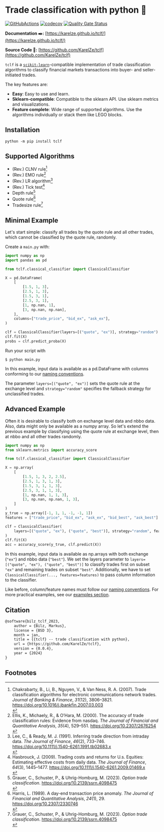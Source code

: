 # Trade classification with python 🐍

[![GitHubActions](https://github.com/karelze/tclf//actions/workflows/tests.yaml/badge.svg)](https://github.com/KarelZe/tclf/actions)
[![codecov](https://codecov.io/gh/KarelZe/tclf/branch/main/graph/badge.svg?token=CBM1RXGI86)](https://codecov.io/gh/KarelZe/tclf/tree/main/graph)
[![Quality Gate Status](https://sonarcloud.io/api/project_badges/measure?project=KarelZe_tclf&metric=alert_status)](https://sonarcloud.io/summary/new_code?id=KarelZe_tclf)


**Documentation ✒️:** [https://karelze.github.io/tclf/](https://karelze.github.io/tclf/)

**Source Code 🐍:** [https://github.com/KarelZe/tclf](https://github.com/KarelZe/tclf)


`tclf` is a [`scikit-learn`](https://scikit-learn.org/stable/)-compatible implementation of trade classification algorithms to classify financial markets transactions into buyer- and seller-initiated trades.

The key features are:

* **Easy**: Easy to use and learn.
* **Sklearn-compatible**: Compatible to the sklearn API. Use sklearn metrics and visualizations.
* **Feature complete**: Wide range of supported algorithms. Use the algorithms individually or stack them like LEGO blocks.

## Installation
```console
python -m pip install tclf
```

## Supported Algorithms

- (Rev.) CLNV rule[^1]
- (Rev.) EMO rule[^2]
- (Rev.) LR algorithm[^6]
- (Rev.) Tick test[^5]
- Depth rule[^3]
- Quote rule[^4]
- Tradesize rule[^3]

## Minimal Example

Let's start simple: classify all trades by the quote rule and all other trades, which cannot be classified by the quote rule, randomly.

Create a `main.py` with:
```python title="main.py"
import numpy as np
import pandas as pd

from tclf.classical_classifier import ClassicalClassifier

X = pd.DataFrame(
    [
        [1.5, 1, 3],
        [2.5, 1, 3],
        [1.5, 3, 1],
        [2.5, 3, 1],
        [1, np.nan, 1],
        [3, np.nan, np.nan],
    ],
    columns=["trade_price", "bid_ex", "ask_ex"],
)

clf = ClassicalClassifier(layers=[("quote", "ex")], strategy="random")
clf.fit(X)
probs = clf.predict_proba(X)
```
Run your script with
```console
$ python main.py
```
In this example, input data is available as a pd.DataFrame with columns conforming to our [naming conventions](https://karelze.github.io/tclf/naming_conventions/).

The parameter `layers=[("quote", "ex")]` sets the quote rule at the exchange level and `strategy="random"` specifies the fallback strategy for unclassified trades.

## Advanced Example
Often it is desirable to classify both on exchange level data and nbbo data. Also, data might only be available as a numpy array. So let's extend the previous example by classifying using the quote rule at exchange level, then at nbbo and all other trades randomly.

```python title="main.py" hl_lines="6  16 17 20"
import numpy as np
from sklearn.metrics import accuracy_score

from tclf.classical_classifier import ClassicalClassifier

X = np.array(
    [
        [1.5, 1, 3, 2, 2.5],
        [2.5, 1, 3, 1, 3],
        [1.5, 3, 1, 1, 3],
        [2.5, 3, 1, 1, 3],
        [1, np.nan, 1, 1, 3],
        [3, np.nan, np.nan, 1, 3],
    ]
)
y_true = np.array([-1, 1, 1, -1, -1, 1])
features = ["trade_price", "bid_ex", "ask_ex", "bid_best", "ask_best"]

clf = ClassicalClassifier(
    layers=[("quote", "ex"), ("quote", "best")], strategy="random", features=features
)
clf.fit(X)
acc = accuracy_score(y_true, clf.predict(X))
```
In this example, input data is available as np.arrays with both exchange (`"ex"`) and nbbo data (`"best"`). We set the layers parameter to `layers=[("quote", "ex"), ("quote", "best")]` to classify trades first on subset `"ex"` and remaining trades on subset `"best"`. Additionally, we have to set `ClassicalClassifier(..., features=features)` to pass column information to the classifier.

Like before, column/feature names must follow our [naming conventions](https://karelze.github.io/tclf/naming_conventions/). For more practical examples, see our [examples section](https://karelze.github.io/tclf/option_trade_classification).

## Citation

```latex
@software{bilz_tclf_2023,
    author = {Bilz, Markus},
    license = {BSD 3},
    month = jan,
    title = {{tclf} -- trade classification with python},
    url = {https://github.com/KarelZe/tclf},
    version = {0.0.4},
    year = {2024}
}
```

## Footnotes
  [^1]: <div class="csl-entry">Chakrabarty, B., Li, B., Nguyen, V., &amp; Van Ness, R. A. (2007). Trade classification algorithms for electronic communications network trades. <i>Journal of Banking &amp; Finance</i>, <i>31</i>(12), 3806–3821. <a href="https://doi.org/10.1016/j.jbankfin.2007.03.003">https://doi.org/10.1016/j.jbankfin.2007.03.003</a></div>
  <span class="Z3988" title="url_ver=Z39.88-2004&amp;ctx_ver=Z39.88-2004&amp;rfr_id=info%3Asid%2Fzotero.org%3A2&amp;rft_id=info%3Adoi%2F10.1016%2Fj.jbankfin.2007.03.003&amp;rft_val_fmt=info%3Aofi%2Ffmt%3Akev%3Amtx%3Ajournal&amp;rft.genre=article&amp;rft.atitle=Trade%20classification%20algorithms%20for%20electronic%20communications%20network%20trades&amp;rft.jtitle=Journal%20of%20Banking%20%26%20Finance&amp;rft.volume=31&amp;rft.issue=12&amp;rft.aufirst=Bidisha&amp;rft.aulast=Chakrabarty&amp;rft.au=Bidisha%20Chakrabarty&amp;rft.au=Bingguang%20Li&amp;rft.au=Vanthuan%20Nguyen&amp;rft.au=Robert%20A.%20Van%20Ness&amp;rft.date=2007&amp;rft.pages=3806%E2%80%933821&amp;rft.spage=3806&amp;rft.epage=3821"></span>
  [^2]: <div class="csl-entry">Ellis, K., Michaely, R., &amp; O’Hara, M. (2000). The accuracy of trade classification rules: Evidence from nasdaq. <i>The Journal of Financial and Quantitative Analysis</i>, <i>35</i>(4), 529–551. <a href="https://doi.org/10.2307/2676254">https://doi.org/10.2307/2676254</a></div>
  <span class="Z3988" title="url_ver=Z39.88-2004&amp;ctx_ver=Z39.88-2004&amp;rfr_id=info%3Asid%2Fzotero.org%3A2&amp;rft_id=info%3Adoi%2F10.2307%2F2676254&amp;rft_val_fmt=info%3Aofi%2Ffmt%3Akev%3Amtx%3Ajournal&amp;rft.genre=article&amp;rft.atitle=The%20accuracy%20of%20trade%20classification%20rules%3A%20evidence%20from%20nasdaq&amp;rft.jtitle=The%20Journal%20of%20Financial%20and%20Quantitative%20Analysis&amp;rft.volume=35&amp;rft.issue=4&amp;rft.aufirst=Katrina&amp;rft.aulast=Ellis&amp;rft.au=Katrina%20Ellis&amp;rft.au=Roni%20Michaely&amp;rft.au=Maureen%20O'Hara&amp;rft.date=2000&amp;rft.pages=529%E2%80%93551&amp;rft.spage=529&amp;rft.epage=551"></span>
  [^3]: <div class="csl-entry">Grauer, C., Schuster, P., &amp; Uhrig-Homburg, M. (2023). <i>Option trade classification</i>. <a href="https://doi.org/10.2139/ssrn.4098475">https://doi.org/10.2139/ssrn.4098475</a></div>
  <span class="Z3988" title="url_ver=Z39.88-2004&amp;ctx_ver=Z39.88-2004&amp;rfr_id=info%3Asid%2Fzotero.org%3A2&amp;rft_val_fmt=info%3Aofi%2Ffmt%3Akev%3Amtx%3Adc&amp;rft.type=document&amp;rft.title=Option%20trade%20classification&amp;rft.aufirst=Caroline&amp;rft.aulast=Grauer&amp;rft.au=Caroline%20Grauer&amp;rft.au=Philipp%20Schuster&amp;rft.au=Marliese%20Uhrig-Homburg&amp;rft.date=2023"></span>
  [^4]: <div class="csl-entry">Harris, L. (1989). A day-end transaction price anomaly. <i>The Journal of Financial and Quantitative Analysis</i>, <i>24</i>(1), 29. <a href="https://doi.org/10.2307/2330746">https://doi.org/10.2307/2330746</a></div>
  <span class="Z3988" title="url_ver=Z39.88-2004&amp;ctx_ver=Z39.88-2004&amp;rfr_id=info%3Asid%2Fzotero.org%3A2&amp;rft_id=info%3Adoi%2F10.2307%2F2330746&amp;rft_val_fmt=info%3Aofi%2Ffmt%3Akev%3Amtx%3Ajournal&amp;rft.genre=article&amp;rft.atitle=A%20day-end%20transaction%20price%20anomaly&amp;rft.jtitle=The%20Journal%20of%20Financial%20and%20Quantitative%20Analysis&amp;rft.volume=24&amp;rft.issue=1&amp;rft.aufirst=Lawrence&amp;rft.aulast=Harris&amp;rft.au=Lawrence%20Harris&amp;rft.date=1989&amp;rft.pages=29"></span>
  [^5]: <div class="csl-entry">Hasbrouck, J. (2009). Trading costs and returns for U.s. Equities: Estimating effective costs from daily data. <i>The Journal of Finance</i>, <i>64</i>(3), 1445–1477. <a href="https://doi.org/10.1111/j.1540-6261.2009.01469.x">https://doi.org/10.1111/j.1540-6261.2009.01469.x</a></div><span class="Z3988" title="url_ver=Z39.88-2004&amp;ctx_ver=Z39.88-2004&amp;rfr_id=info%3Asid%2Fzotero.org%3A2&amp;rft_id=info%3Adoi%2F10.1111%2Fj.1540-6261.2009.01469.x&amp;rft_val_fmt=info%3Aofi%2Ffmt%3Akev%3Amtx%3Ajournal&amp;rft.genre=article&amp;rft.atitle=Trading%20costs%20and%20returns%20for%20U.s.%20Equities%3A%20estimating%20effective%20costs%20from%20daily%20data&amp;rft.jtitle=The%20Journal%20of%20Finance&amp;rft.volume=64&amp;rft.issue=3&amp;rft.aufirst=Joel&amp;rft.aulast=Hasbrouck&amp;rft.au=Joel%20Hasbrouck&amp;rft.date=2009&amp;rft.pages=1445%E2%80%931477&amp;rft.spage=1445&amp;rft.epage=1477"></span>
  [^6]: <div class="csl-entry">Lee, C., &amp; Ready, M. J. (1991). Inferring trade direction from intraday data. <i>The Journal of Finance</i>, <i>46</i>(2), 733–746. <a href="https://doi.org/10.1111/j.1540-6261.1991.tb02683.x">https://doi.org/10.1111/j.1540-6261.1991.tb02683.x</a></div>
  <span class="Z3988" title="url_ver=Z39.88-2004&amp;ctx_ver=Z39.88-2004&amp;rfr_id=info%3Asid%2Fzotero.org%3A2&amp;rft_id=info%3Adoi%2F10.1111%2Fj.1540-6261.1991.tb02683.x&amp;rft_val_fmt=info%3Aofi%2Ffmt%3Akev%3Amtx%3Ajournal&amp;rft.genre=article&amp;rft.atitle=Inferring%20trade%20direction%20from%20intraday%20data&amp;rft.jtitle=The%20Journal%20of%20Finance&amp;rft.volume=46&amp;rft.issue=2&amp;rft.aufirst=Charles&amp;rft.aulast=Lee&amp;rft.au=Charles%20Lee&amp;rft.au=Mark%20J.%20Ready&amp;rft.date=1991&amp;rft.pages=733%E2%80%93746&amp;rft.spage=733&amp;rft.epage=746"></span>
